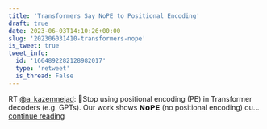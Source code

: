 ```yaml
---
title: 'Transformers Say NoPE to Positional Encoding'
draft: true
date: 2023-06-03T14:10:26+00:00
slug: '202306031410-transformers-nope'
is_tweet: true
tweet_info:
  id: '1664892282128982017'
  type: 'retweet'
  is_thread: False
---
```




RT [@a_kazemnejad](https://x.com/a_kazemnejad): 🚨Stop using positional encoding (PE) in Transformer decoders (e.g. GPTs). Our work shows 𝗡𝗼𝗣𝗘 (no positional encoding) ou… [continue reading](https://x.com/sytelus/status/1664892282128982017)
